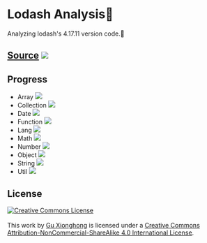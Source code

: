 # Lodash Analysis🤠

Analyzing lodash's 4.17.11 version code.🚀

## [Source](https://github.com/gu-xionghong/lodash) ![](https://img.shields.io/badge/version-4.17.11-green.svg)

## Progress

- Array ![](https://img.shields.io/badge/progress-0/66-red.svg)
- Collection ![](https://img.shields.io/badge/progress-0/16-red.svg)
- Date ![](https://img.shields.io/badge/progress-0/1-red.svg)
- Function ![](https://img.shields.io/badge/progress-0/11-red.svg)
- Lang ![](https://img.shields.io/badge/progress-0/51-red.svg)
- Math ![](https://img.shields.io/badge/progress-0/14-red.svg)
- Number ![](https://img.shields.io/badge/progress-0/3-red.svg)
- Object ![](https://img.shields.io/badge/progress-0/37-red.svg)
- String ![](https://img.shields.io/badge/progress-0/27-red.svg)
- Util ![](https://img.shields.io/badge/progress-0/22-red.svg)

## License

<a rel="license" href="http://creativecommons.org/licenses/by-nc-sa/4.0/"><img alt="Creative Commons License" style="border-width:0" src="https://i.creativecommons.org/l/by-nc-sa/4.0/80x15.png" /></a>  
<br />
This work by <a xmlns:cc="http://creativecommons.org/ns#" href="https://github.com/gu-xionghong" property="cc:attributionName" rel="cc:attributionURL">Gu Xionghong</a> is licensed under a <a rel="license" href="http://creativecommons.org/licenses/by-nc-sa/4.0/">Creative Commons Attribution-NonCommercial-ShareAlike 4.0 International License</a>.
